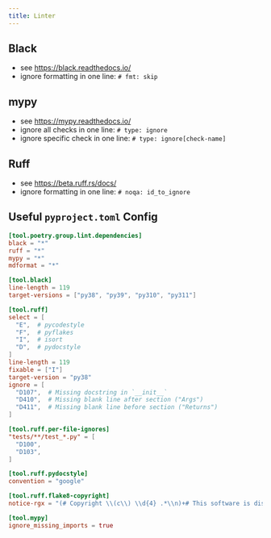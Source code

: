 ```yaml
---
title: Linter
---
```


## Black
- see https://black.readthedocs.io/
- ignore formatting in one line: `# fmt: skip`

## mypy
- see https://mypy.readthedocs.io/
- ignore all checks in one line: `# type: ignore`
- ignore specific check in one line: `# type: ignore[check-name]`

## Ruff
- see https://beta.ruff.rs/docs/
- ignore formatting in one line: `# noqa: id_to_ignore`

## Useful `pyproject.toml` Config

```toml
[tool.poetry.group.lint.dependencies]
black = "*"
ruff = "*"
mypy = "*"
mdformat = "*"

[tool.black]
line-length = 119
target-versions = ["py38", "py39", "py310", "py311"]

[tool.ruff]
select = [
  "E",  # pycodestyle
  "F",  # pyflakes
  "I",  # isort
  "D",  # pydocstyle
]
line-length = 119
fixable = ["I"]
target-version = "py38"
ignore = [
  "D107",  # Missing docstring in `__init__`
  "D410",  # Missing blank line after section ("Args")
  "D411",  # Missing blank line before section ("Returns")
]

[tool.ruff.per-file-ignores]
"tests/**/test_*.py" = [
  "D100",
  "D103",
]

[tool.ruff.pydocstyle]
convention = "google"

[tool.ruff.flake8-copyright]
notice-rgx = "(# Copyright \\(c\\) \\d{4} .*\\n)+# This software is distributed under the terms of the MIT license\\n# which is available at https://opensource.org/licenses/MIT\\n\\n"

[tool.mypy]
ignore_missing_imports = true
```
